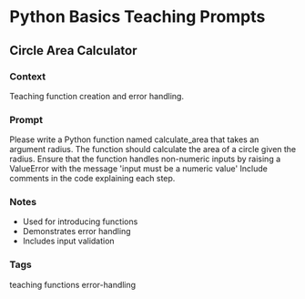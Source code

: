 # Python Basics Teaching Prompts

## Circle Area Calculator

### Context

Teaching function creation and error handling.

### Prompt

Please write a Python function named calculate_area that takes an argument radius.
The function should calculate the area of a circle given the radius.
Ensure that the function handles non-numeric inputs by raising a ValueError with the message 'input must be a numeric value'
Include comments in the code explaining each step.

### Notes

- Used for introducing functions
- Demonstrates error handling
- Includes input validation

### Tags

teaching functions error-handling
